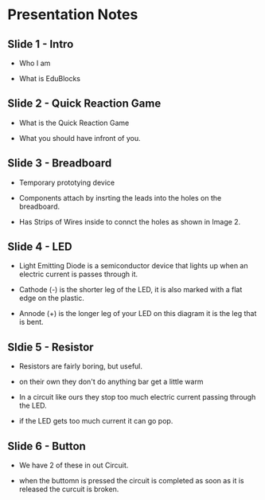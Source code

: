 # Presentation Notes

## Slide 1 - Intro

* Who I am

* What is EduBlocks

## Slide 2 - Quick Reaction Game

* What is the Quick Reaction Game

* What you should have infront of you.

## Slide 3 - Breadboard

* Temporary prototying device

* Components attach by insrting the leads into the holes on the breadboard.

* Has Strips of Wires inside to connct the holes as shown in Image 2.

## Slide 4 - LED

* Light Emitting Diode is a semiconductor device that lights up when an electric current is passes through it.

* Cathode (-) is the shorter leg of the LED, it is also marked with a flat edge on the plastic.

* Annode (+) is the longer leg of your LED on this diagram it is the leg that is bent.

## Sldie 5 - Resistor

* Resistors are fairly boring, but useful.

* on their own they don't do anything bar get a little warm

* In a circuit like ours they stop too much electric current passing through the LED.

* if the LED gets too much current it can go pop.

## Slide 6 - Button

* We have 2 of these in out Circuit.

* when the buttomn is pressed the circuit is completed as soon as it is released the curcuit is broken.
